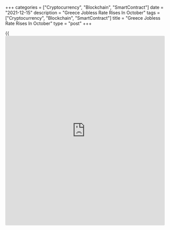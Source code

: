 +++
categories = ["Cryptocurrency", "Blockchain", "SmartContract"]
date = "2021-12-15"
description = "Greece Jobless Rate Rises In October"
tags = ["Cryptocurrency", "Blockchain", "SmartContract"]
title = "Greece Jobless Rate Rises In October"
type = "post"
+++

{{<iframe id="large-banner" src="https://www.bounty.group/#slide=18.0" width="100%" height="600" scrolling="no" style="border: 0px solid rgb(216, 221, 230); border-radius: 3px;">}}

Greece's jobless rate increased in October, figures from the Hellenic
Statistical Authority showed on Wednesday.

The jobless rate rose to 13.3 percent in October from 13.0 percent in
September. In the same month last year, the unemployment rate was 16.4
percent.

The number of unemployed decreased by 154,578 persons to 617,511 in
October from 772,098 in the previous year.

The youth unemployment rate, which is applied to the 15-24 age group,
declined to 32.1 percent in October from 35.4 percent in the same month
last year.

Employment increased by 97,774 to 4.027 million persons in October from
3.92 million a year ago.

For comments and feedback [contact](https://www.playgroundfx.com/contact/): editorial@rtt[news](https://www.letsplayfx.com/blog/forex-news-website/).com

[Economic News][1]

 **What parts of the world are seeing the best (and worst) economic
performances lately? Click[here][2] to check out our [Econ Scorecard][2]
and find out! See up-to-the-moment [ranking](https://www.playgroundfx.com/blog/crypto-exchange-ranking/)s for the best and worst
performers in [GDP][3], [unemployment rate][4], [inflation][5] and much
more.**

   1. www.rtt[news](https://www.letsplayfx.com/blog/forex-news-website/).com/Content/EconomicNews.aspx
   2. www.rtt[news](https://www.letsplayfx.com/blog/forex-news-website/).com/economic-scorecard/world-rank/retail-sales/highest-performance.aspx
   3. www.rtt[news](https://www.letsplayfx.com/blog/forex-news-website/).com/economic-scorecard/world-rank/GDP/highest-performance.aspx
   4. www.rtt[news](https://www.letsplayfx.com/blog/forex-news-website/).com/economic-scorecard/world-rank/unemployment-rate/lowest-performance.aspx
   5. www.rtt[news](https://www.letsplayfx.com/blog/forex-news-website/).com/economic-scorecard/world-rank/CPI/highest-performance.aspx